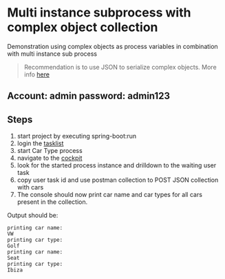 # Multi instance subprocess with complex object collection

Demonstration using complex objects as process variables in combination with multi instance sub process

> Recommendation is to use JSON to serialize complex objects. More info [here](https://camunda.com/best-practices/handling-data-in-processes/#__strong_serializing_strong_complex_data)

**Account:** admin 
**password:** admin123
---
## Steps
1. start project by executing spring-boot:run
2. login the [tasklist](http://localhost:8080/camunda/app/tasklist/default/#/) 
3. start Car Type process
4. navigate to the [cockpit](http://localhost:8080/camunda/app/cockpit/default/#/)
5. look for the started process instance and drilldown to the waiting user task
6. copy user task id and use postman collection to POST JSON collection with cars
7. The console should now print car name and car types for all cars present in the collection.

Output should be:
```
printing car name:
VW
printing car type:
Golf
printing car name:
Seat
printing car type:
Ibiza
```


